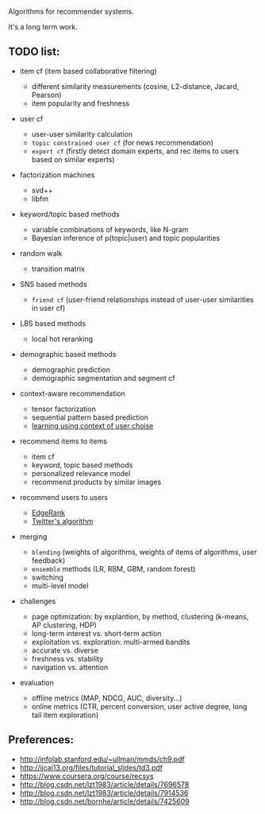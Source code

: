 Algorithms for recommender systems.

It's a long term work.

## TODO list:

* item cf (item based collaborative filtering)
    *  different similarity measurements (cosine, L2-distance, Jacard, Pearson)
    *  item popularity and freshness

* user cf
    *  user-user similarity calculation
    *  `topic constrained user cf`  (for news recommendation)
    *  `expert cf` (firstly detect domain experts, and rec items to users based on similar experts) 

* factorization machines
    *  svd++
    *  libfm

* keyword/topic based methods
    *  variable combinations of keywords, like N-gram
    *  Bayesian inference of p(topic|user) and topic popularities

* random walk
    *  transition matrix

* SNS based methods
    *  `friend cf` (user-friend relationships instead of user-user similarities in user cf)

* LBS based methods
    *  local hot reranking

* demographic based methods
    *  demographic prediction
    *  demographic segmentation and segment cf

* context-aware recommendation 
    *  tensor factorization
    *  sequential pattern based prediction
    *  [learning using context of user choise](http://www.eeshyang.com/papers/SIGIR11CCF.pdf)

* recommend items to items
    *  item cf
    *  keyword, topic based methods
    *  personalized relevance model
    *  recommend products by similar images

* recommend users to users
    *  [EdgeRank](http://edgerank.net/)
    *  [Twitter's algorithm](http://blog.csdn.net/lzt1983/article/details/8755149)

* merging
    *  `blending` (weights of algorithms, weights of items of algorithms, user feedback)
    *  `ensemble` methods (LR, RBM, GBM, random forest)
    *  switching
    *  multi-level model

* challenges
    *  page optimization: by explantion, by method, clustering (k-means, AP clustering, HDP)
    *  long-term interest vs. short-term action
    *  exploitation vs. exploration: multi-armed bandits 
    *  accurate vs. diverse
    *  freshness vs. stability
    *  navigation vs. attention

* evaluation
    *  offline metrics (MAP, NDCG, AUC, diversity...)
    *  online metrics (CTR, percent conversion, user active degree, long tail item exploration) 


## Preferences:

* http://infolab.stanford.edu/~ullman/mmds/ch9.pdf
* http://ijcai13.org/files/tutorial_slides/td3.pdf
* https://www.coursera.org/course/recsys
* http://blog.csdn.net/lzt1983/article/details/7696578
* http://blog.csdn.net/lzt1983/article/details/7914536
* http://blog.csdn.net/bornhe/article/details/7425609

